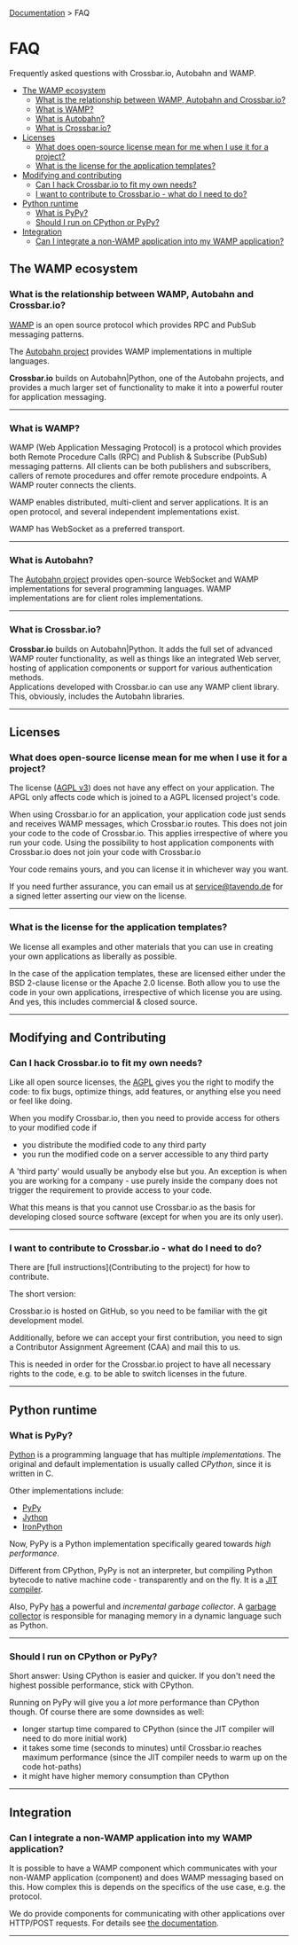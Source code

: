 [Documentation](.) > FAQ

# FAQ

Frequently asked questions with Crossbar.io, Autobahn and WAMP.

* [The WAMP ecosystem](#the-wamp-ecosystem)
   + [What is the relationship between WAMP, Autobahn and Crossbar.io?](#what-is-the-relationship-between-wamp,-autobahn-and-crossbar.io?)
   + [What is WAMP?](#what-is-wamp?)
   + [What is Autobahn?](#what-is-autobahn?)
   + [What is Crossbar.io?](#what-is-crossbar.io?)
* [Licenses](#licenses)
   + [What does open-source license mean for me when I use it for a project?](#what-does-open-source-license-mean-for-me-when-i-use-it-for-a-project?)
   + [What is the license for the application templates?](#what-is-the-license-for-the-application-templates?)
* [Modifying and contributing](#modifying-and-contributing)
   + [Can I hack Crossbar.io to fit my own needs?](#can-i-hack-crossbar.io-to-fit-my-own-needs?)
   + [I want to contribute to Crossbar.io - what do I need to do?](#i-want-to-contribute-to-crossbar.io---what-do-i-need-to-do?)
* [Python runtime](#python-runtime)
   + [What is PyPy?](#what-is-pypy?)
   + [Should I run on CPython or PyPy?](#should-i-run-on-cpython-or-pypy?)
* [Integration](#integration)
   + [Can I integrate a non-WAMP application into my WAMP application?](#can-i-integrate-a-non-wamp-application-into-my-wamp-application?)


## The WAMP ecosystem

### What is the relationship between WAMP, Autobahn and Crossbar.io?

[WAMP](http://wamp.ws) is an open source protocol which provides RPC and PubSub messaging patterns.

The [Autobahn project](http://autobahn.ws/) provides WAMP implementations in multiple languages.

**Crossbar.io** builds on Autobahn|Python, one of the Autobahn projects, and provides a much larger set of functionality to make it into a powerful router for application messaging.

---

### What is WAMP?

WAMP (Web Application Messaging Protocol) is a protocol which provides both Remote Procedure Calls (RPC) and Publish & Subscribe (PubSub) messaging patterns. All clients can be both publishers and subscribers, callers of remote procedures and offer remote procedure endpoints. A WAMP router connects the clients.

WAMP enables distributed, multi-client and server applications. It is an open protocol, and several independent implementations exist.

WAMP has WebSocket as a preferred transport.

---

### What is Autobahn?

The [Autobahn project](http://autobahn.ws/) provides open-source WebSocket and WAMP implementations for several programming languages. WAMP implementations are for client roles implementations.

---

### What is Crossbar.io?

**Crossbar.io** builds on Autobahn|Python. It adds the full set of advanced WAMP router functionality, as well as things like an integrated Web server, hosting of application components or support for various authentication methods.
<br>
Applications developed with Crossbar.io can use any WAMP client library. This, obviously, includes the Autobahn libraries.

---

## Licenses

### What does open-source license mean for me when I use it for a project?

The license ([AGPL v3](http://www.gnu.org/licenses/agpl-3.0.html)) does not have any effect on your application. The APGL only affects code which is joined to a AGPL licensed project's code.

When using Crossbar.io for an application, your application code just sends and receives WAMP messages, which Crossbar.io routes. This does not join your code to the code of Crossbar.io. This applies irrespective of where you run your code. Using the possibility to host application components with Crossbar.io does not join your code with Crossbar.io

Your code remains yours, and you can license it in whichever way you want.

If you need further assurance, you can email us at service@tavendo.de for a signed letter asserting our view on the license.

---

### What is the license for the application templates?

We license all examples and other materials that you can use in creating your own applications as liberally as possible.

In the case of the application templates, these are licensed either under the BSD 2-clause license or the Apache 2.0 license. Both allow you to use the code in your own applications, irrespective of which license you are using. And yes, this includes commercial & closed source.

---

## Modifying and Contributing

### Can I hack Crossbar.io to fit my own needs?

Like all open source licenses, the <a href="http://www.gnu.org/licenses/agpl-3.0.html">AGPL</a> gives you the right to modify the code: to fix bugs, optimize things, add features, or anything else you need or feel like doing.

When you modify Crossbar.io, then you need to provide access for others to your modified code if

* you distribute the modified code to any third party
* you run the modified code on a server accessible to any third party

A 'third party' would usually be anybody else but you. An exception is when you are working for a company - use purely inside the company does not trigger the requirement to provide access to your code.

What this means is that you cannot use Crossbar.io as the basis for developing closed source software (except for when you are its only user).

---

### I want to contribute to Crossbar.io - what do I need to do?

There are [full instructions](Contributing to the project) for how to contribute</a>.

The short version:

Crossbar.io is hosted on GitHub, so you need to be familiar with the git development model.

Additionally, before we can accept your first contribution, you need to sign a Contributor Assignment Agreement (CAA) and mail this to us.

This is needed in order for the Crossbar.io project to have all necessary rights to the code, e.g. to be able to switch licenses in the future.

---

## Python runtime

### What is PyPy?

[Python](https://www.python.org/) is a programming language that has multiple *implementations*. The original and default implementation is usually called *CPython*, since it is written in C.

Other implementations include:

* [PyPy](http://pypy.org/)
* [Jython](http://www.jython.org/)
* [IronPython](http://ironpython.net/)

Now, PyPy is a Python implementation specifically geared towards *high performance*.

Different from CPython, PyPy is not an interpreter, but compiling Python bytecode to native machine code - transparently and on the fly. It is a [JIT compiler](http://en.wikipedia.org/wiki/Just-in-time_compilation).

Also, PyPy [has](http://morepypy.blogspot.de/2013/10/incremental-garbage-collector-in-pypy.html) a powerful and *incremental garbage collector*. A [garbage collector](http://en.wikipedia.org/wiki/Garbage_collection_%28computer_science%29) is responsible for managing memory in a dynamic language such as Python.

---

### Should I run on CPython or PyPy?

Short answer: Using CPython is easier and quicker. If you don't need the highest possible performance, stick with CPython.

Running on PyPy will give you a *lot* more performance than CPython though. Of course there are some downsides as well:

* longer startup time compared to CPython (since the JIT compiler will need to do more initial work)
* it takes some time (seconds to minutes) until Crossbar.io reaches maximum performance (since the JIT compiler needs to warm up on the code hot-paths)
* it might have higher memory consumption than CPython

---

## Integration

### Can I integrate a non-WAMP application into my WAMP application?

It is possible to have a WAMP component which communicates with your non-WAMP application (component) and does WAMP messaging based on this. How complex this is depends on the specifics of the use case, e.g. the protocol.

We do provide components for communicating with other applications over HTTP/POST requests. For details see [the documentation](HTTP-Bridge).

---
